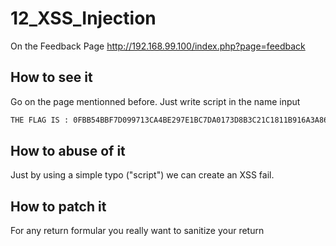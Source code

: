 # 12_XSS_Injection

On the Feedback Page
http://192.168.99.100/index.php?page=feedback

## How to see it

Go on the page mentionned before.
Just write script in the name input

```bash
THE FLAG IS : 0FBB54BBF7D099713CA4BE297E1BC7DA0173D8B3C21C1811B916A3A86652724E
```

## How to abuse of it

Just by using a simple typo ("script") we can create an XSS fail.

## How to patch it

For any return formular you really want to sanitize your return
